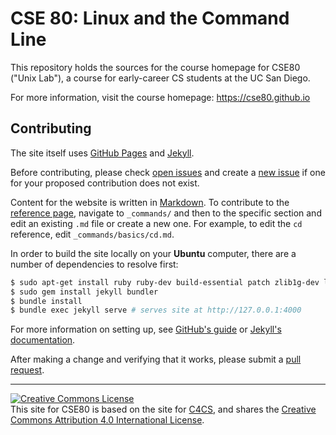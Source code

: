 # CSE 80: Linux and the Command Line

This repository holds the sources for the course homepage for CSE80 ("Unix
Lab"), a course for early-career CS students at the UC San Diego.

For more information, visit the course homepage: <https://cse80.github.io>

## Contributing

The site itself uses [GitHub Pages][] and [Jekyll][].

Before contributing, please check [open issues][] and create a [new issue][] if one for your proposed contribution does not exist.

Content for the website is written in [Markdown][].
To contribute to the [reference page][], navigate to `_commands/` and then to the specific section and edit an existing `.md` file or create a new one.
For example, to edit the `cd` reference, edit `_commands/basics/cd.md`.

In order to build the site locally on your __Ubuntu__ computer, there are a
number of dependencies to resolve first:

```bash
$ sudo apt-get install ruby ruby-dev build-essential patch zlib1g-dev liblzma-dev nodejs
$ sudo gem install jekyll bundler
$ bundle install
$ bundle exec jekyll serve # serves site at http://127.0.0.1:4000
```

For more information on setting up, see [GitHub's guide][gh docs] or [Jekyll's documentation][jekyll docs].

After making a change and verifying that it works, please submit a [pull request][].

---------------------

<a rel="license" href="http://creativecommons.org/licenses/by/4.0/"><img alt="Creative Commons License" style="border-width:0" src="https://i.creativecommons.org/l/by/4.0/88x31.png" /></a><br />
This site for CSE80 is based on the site for <a href="https://c4cs.github.io">C4CS</a>, and shares the <a rel="license" href="http://creativecommons.org/licenses/by/4.0/">Creative Commons Attribution 4.0 International License</a>.

[GitHub Pages]: https://pages.github.com/
[Jekyll]: https://jekyllrb.com/
[open issues]: https://github.com/cse80/cse80.github.io/issues
[new issue]: https://github.com/cse80/cse80.github.io/issues/new
[Markdown]: http://daringfireball.net/projects/markdown/
[reference page]: https://cse80.github.io/reference
[ruby]: https://www.ruby-lang.org/en/
[bundler]: https://bundler.io/
[gh docs]:https://help.github.com/articles/using-jekyll-with-pages/
[jekyll docs]: https://jekyllrb.com/docs/home/
[pull request]: https://github.com/cse80/cse80.github.io/pulls
